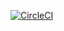 [![CircleCI](https://circleci.com/gh/hjemmesidekongen/brudensynger.client.svg?style=svg)](https://circleci.com/gh/hjemmesidekongen/brudensynger.client)
